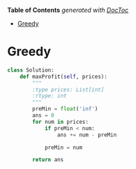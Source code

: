 <!-- START doctoc generated TOC please keep comment here to allow auto update -->
<!-- DON'T EDIT THIS SECTION, INSTEAD RE-RUN doctoc TO UPDATE -->
**Table of Contents**  *generated with [DocToc](https://github.com/thlorenz/doctoc)*

- [Greedy](#greedy)

<!-- END doctoc generated TOC please keep comment here to allow auto update -->

# Greedy

```python
class Solution:
    def maxProfit(self, prices):
        """
        :type prices: List[int]
        :rtype: int
        """
        preMin = float('inf')
        ans = 0
        for num in prices:
            if preMin < num:
                ans += num - preMin

            preMin = num

        return ans
```
